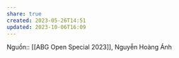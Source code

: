 ```yaml
---
share: true
created: 2023-05-26T14:51
updated: 2023-10-06T16:09
---
```

Nguồn:: [[ABG Open Special 2023]], Nguyễn Hoàng Ánh


